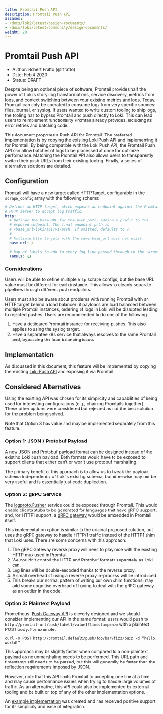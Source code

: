 ```yaml
---
title: Promtail Push API
description: Promtail Push API
aliases: 
- /docs/loki/latest/design-documents/
- /docs/loki/latest/community/design-documents/
weight: 20
---
```

# Promtail Push API

- Author: Robert Fratto (@rfratto)
- Date: Feb 4 2020
- Status: DRAFT

Despite being an optional piece of software, Promtail provides half the power
of Loki's story: log transformations, service discovery, metrics from logs,
and context switching between your existing metrics and logs. Today, Promtail
can only be operated to consume logs from very specific sources: files, journal,
or syslog. If users wanted to write custom tooling to ship logs, the tooling
has to bypass Promtail and push directly to Loki. This can lead users to
reimplement functionality Promtail already provides, including its error retries
and batching code.

This document proposes a Push API for Promtail. The preferred implementation is
by copying the existing Loki Push API and implementing it for Promtail. By
being compatible with the Loki Push API, the Promtail Push API can allow batches
of logs to be processed at once for optimize performance. Matching the
Promtail API also allows users to transparently switch their push URLs from
their existing tooling. Finally, a series of alternative solutions are detailed.

## Configuration

Promtail will have a new target called HTTPTarget, configurable in the
`scrape_config` array with the following schema:

```yaml
# Defines an HTTP target, which exposes an endpoint against the Promtail
# HTTP server to accept log traffic.
http:
  # Defines the base URL for the push path, adding a prefix to the
  # exposed endpoint. The final endpoint path is
  # <base_url>loki/api/v1/push. If omitted, defaults to /.
  #
  # Multiple http targets with the same base_url must not exist.
  base_url: /

  # Map of labels to add to every log line passed through to the target.
  labels: {}
```

### Considerations

Users will be able to define multiple `http` scrape configs, but the base URL
value must be different for each instance. This allows to cleanly separate
pipelines through different push endpoints.

Users must also be aware about problems with running Promtail with an HTTP
target behind a load balancer: if payloads are load balanced between multiple
Promtail instances, ordering of logs in Loki will be disrupted leading to
rejected pushes. Users are recommended to do one of the following:

1. Have a dedicated Promtail instance for receiving pushes. This also applies to
   using the syslog target.
1. Have a separatee k8s service that always resolves to the same Promtail pod,
   bypassing the load balancing issue.

## Implementation

As discussed in this document, this feature will be implemented by copying the
existing [Loki Push API](/docs/loki/latest/api/#post-lokiapiv1push)
and exposing it via Promtail.

## Considered Alternatives

Using the existing API was chosen for its simplicity and capabilities of being
used for interesting configurations (e.g., chaining Promtails together). These
other options were considered but rejected as not the best solution for the
problem being solved.

Note that Option 3 has value and may be implemented separately from this
feature.

### Option 1: JSON / Protobuf Payload

A new JSON and Protobuf payload format can be designed instead of the existing
Loki push payload. Both formats would have to be exposed to support clients that
either can't or won't use protobuf marshalling.

The primary benefit of this approach is to allow us to tweak the payload schema
independently of Loki's existing schema, but otherwise may not be very useful
and is essentially just code duplication.

### Option 2: gRPC Service

The
[logproto.Pusher](https://github.com/grafana/loki/blob/f7ee1c753c76ef63338d53cfba782188a165144d/pkg/logproto/logproto.proto#L8-L10)
service could be exposed through Promtail. This would enable clients stubs to be
generated for languages that have gRPC support, and, for HTTP1 support, a
[gRPC gateway](https://github.com/grpc-ecosystem/grpc-gateway) would be embedded
in Promtail itself.

This implementation option is similar to the original proposed solution, but
uses the gRPC gateway to handle HTTP/1 traffic instead of the HTTP1 shim that
Loki uses. There are some concerns with this approach:

1. The gRPC Gateway reverse proxy will need to play nice with the existing HTTP
   mux used in Promtail.
1. We couldn't control the HTTP and Protobuf formats separately as Loki can.
1. Log lines will be double-encoded thanks to the reverse proxy.
1. A small overhead of using a reverse proxy in-process will be introduced.
1. This breaks our normal pattern of writing our own shim functions; may add
   some cognitive overhead of having to deal with the gRPC gateway as an outlier
   in the code.

### Option 3: Plaintext Payload

Prometheus' [Push Gateway API](https://github.com/prometheus/pushgateway#command-line)
is cleverly designed and we should consider implementing our API in the same
format: users would push to `http://promtail-url/push/label1/value1?timestamp=now`
with a plaintext POST body. For example:

```
curl -X POST http://promtail.default/push/foo/bar/fizz/buzz -d “hello, world!”
```

This approach may be slightly faster when compared to a non-plaintext payload as
no unmarshaling needs to be performed. This URL path and timestamp still needs
to be parsed, but this will generally be faster than the reflection requirements
imposed by JSON.

However, note that this API limits Promtail to accepting one line at a time and
may cause performance issues when trying to handle large volumes of traffic. As
an alternative, this API could also be implemented by external tooling and be
built on top of any of the other implementation options.

An [example implementation](https://github.com/grafana/loki/pull/1270) was
created and has received positive support for its simplicity and ease of
integration.

